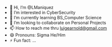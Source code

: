 - 👋 Hi, I’m @LManiquez
- 👀 I’m interested in CyberSecurity
- 🌱 I’m currently learning BS_Computer Science
- 💞️ I’m looking to collaborate on Personal Projects
- 📫 How to reach me thru luigearnold@gmail.com
- 😄 Pronouns: Sigma He/Him
- ⚡ Fun fact: ...

<!---
LManiquez/LManiquez is a ✨ special ✨ repository because its `README.md` (this file) appears on your GitHub profile.
You can click the Preview link to take a look at your changes.
--->

